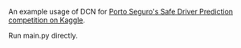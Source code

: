 
An example usage of DCN for [Porto Seguro's Safe Driver Prediction competition on Kaggle](https://www.kaggle.com/c/porto-seguro-safe-driver-prediction).

Run main.py directly.
